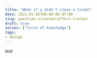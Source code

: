 ```yaml
---
title: "What if a didn't close a ticket"
date: 2021-01-05T00:00:00-07:00
slug: question-oriented-effort-tracker
draft: true
series: ["Curse of Knowledge"]
tags:
- design
---
```


test
